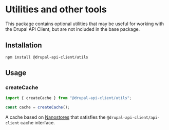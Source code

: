 # Utilities and other tools

This package contains optional utilities that may be useful for working with the Drupal API Client, but are not included in the base package.

## Installation

```shell
npm install @drupal-api-client/utils
```

## Usage

### createCache

```typescript
import { createCache } from "@drupal-api-client/utils";

const cache = createCache();
```

A cache based on [Nanostores](https://github.com/nanostores/nanostores) that satisfies the `@drupal-api-client/api-client` cache interface.
